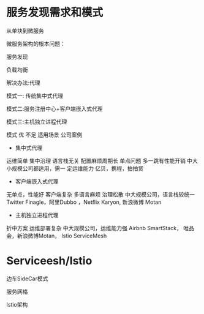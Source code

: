 

# 服务发现需求和模式

从单块到微服务

微服务架构的根本问题：

服务发现

负载均衡

解决办法:代理

模式一: 传统集中式代理

模式二:服务注册中心+客户端嵌入式代理

模式三:主机独立进程代理

模式
优
不足
适用场景
公司案例

- 集中式代理

运维简单 集中治理 语言栈无关
配置麻烦周期长 单点问题 多一跳有性能开销
中大小规模公司都适用，需一 定运维能力
亿贝，携程，拍拍贷

- 客户端嵌入式代理

无单点，性能好
客户端复杂 多语言麻烦 治理松散
中大规模公司，语言栈较统一
Twitter Finagle，阿里Dubbo ，Netflix Karyon, 新浪微博 Motan

- 主机独立进程代理    

折中方案
运维部署复杂
中大规模公司，运维能力强
Airbnb SmartStack， 唯品会，新浪微博Motan， Istio ServiceMesh

# Serviceesh/Istio

边车SideCar模式

服务网格

Istio架构




